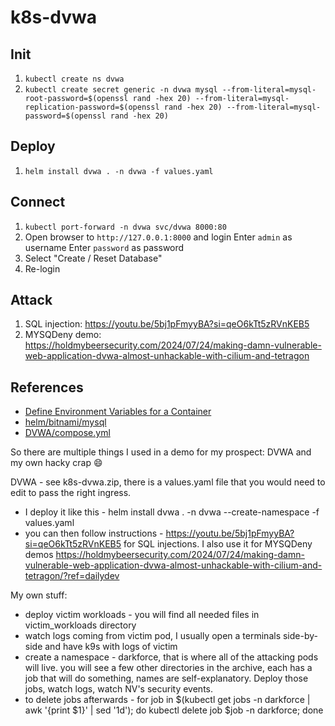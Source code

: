 # k8s-dvwa

## Init
1. `kubectl create ns dvwa`
2. `kubectl create secret generic -n dvwa mysql --from-literal=mysql-root-password=$(openssl rand -hex 20) --from-literal=mysql-replication-password=$(openssl rand -hex 20) --from-literal=mysql-password=$(openssl rand -hex 20)`


## Deploy
1. `helm install dvwa . -n dvwa -f values.yaml`

## Connect
1. `kubectl port-forward -n dvwa svc/dvwa 8000:80`
2. Open browser to `http://127.0.0.1:8000` and login
    Enter `admin` as username
    Enter `password` as password
3. Select "Create / Reset Database"
4. Re-login

## Attack
1. SQL injection: https://youtu.be/5bj1pFmyyBA?si=qeO6kTt5zRVnKEB5
2. MYSQDeny demo: https://holdmybeersecurity.com/2024/07/24/making-damn-vulnerable-web-application-dvwa-almost-unhackable-with-cilium-and-tetragon

## References
* [Define Environment Variables for a Container](https://kubernetes.io/docs/tasks/inject-data-application/define-environment-variable-container/)
* [helm/bitnami/mysql](https://artifacthub.io/packages/helm/bitnami/mysql)
* [DVWA/compose.yml](https://github.com/digininja/DVWA/blob/123256873d226f8b71535366fd05807ab6ad1af4/compose.yml)


So there are multiple things I used in a demo for my prospect:
DVWA
and my own hacky crap :smile:

DVWA - see k8s-dvwa.zip, there is a values.yaml file that you would need to edit to pass the right ingress.
  - I deploy it like this - helm install dvwa . -n dvwa --create-namespace -f values.yaml
  - you can then follow instructions - https://youtu.be/5bj1pFmyyBA?si=qeO6kTt5zRVnKEB5 for SQL injections. I also use it for MYSQDeny demos
  https://holdmybeersecurity.com/2024/07/24/making-damn-vulnerable-web-application-dvwa-almost-unhackable-with-cilium-and-tetragon/?ref=dailydev

My own stuff:
  - deploy victim workloads - you will find all needed files in victim_workloads  directory
  - watch logs coming from victim pod, I usually open a terminals side-by-side and have k9s with logs of victim
  - create a namespace - darkforce, that is where all of the attacking pods will live. you will see a few other directories in the archive, each has a job that will do
    something, names are self-explanatory. Deploy those jobs, watch logs, watch NV's security events.
  - to delete jobs afterwards - for job in $(kubectl get jobs -n darkforce | awk '{print $1}' | sed '1d'); do kubectl delete job $job -n darkforce; done